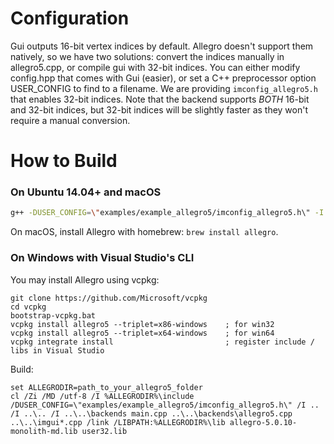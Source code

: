 
# Configuration

Gui outputs 16-bit vertex indices by default.
Allegro doesn't support them natively, so we have two solutions: convert the indices manually in allegro5.cpp, or compile gui with 32-bit indices.
You can either modify config.hpp that comes with Gui (easier), or set a C++ preprocessor option USER_CONFIG to find to a filename.
We are providing `imconfig_allegro5.h` that enables 32-bit indices.
Note that the backend supports _BOTH_ 16-bit and 32-bit indices, but 32-bit indices will be slightly faster as they won't require a manual conversion.

# How to Build

### On Ubuntu 14.04+ and macOS

```bash
g++ -DUSER_CONFIG=\"examples/example_allegro5/imconfig_allegro5.h\" -I .. -I ../.. -I ../../backends main.cpp ../../backends/allegro5.cpp ../../imgui*.cpp -lallegro -lallegro_main -lallegro_primitives -o allegro5_example
```

On macOS, install Allegro with homebrew: `brew install allegro`.

### On Windows with Visual Studio's CLI

You may install Allegro using vcpkg:
```
git clone https://github.com/Microsoft/vcpkg
cd vcpkg
bootstrap-vcpkg.bat
vcpkg install allegro5 --triplet=x86-windows	; for win32
vcpkg install allegro5 --triplet=x64-windows	; for win64
vcpkg integrate install						    ; register include / libs in Visual Studio
```

Build:
```
set ALLEGRODIR=path_to_your_allegro5_folder
cl /Zi /MD /utf-8 /I %ALLEGRODIR%\include /DUSER_CONFIG=\"examples/example_allegro5/imconfig_allegro5.h\" /I .. /I ..\.. /I ..\..\backends main.cpp ..\..\backends\allegro5.cpp ..\..\imgui*.cpp /link /LIBPATH:%ALLEGRODIR%\lib allegro-5.0.10-monolith-md.lib user32.lib
```
